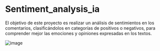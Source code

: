 # Sentiment_analysis_ia
El objetivo de este proyecto es realizar un análisis de sentimientos en los comentarios, clasificándolos en categorías de positivos o negativos, para comprender mejor las emociones y opiniones expresadas en los textos.

![image](https://github.com/user-attachments/assets/cf3ac285-bb2a-41db-9e61-5fd1f4400e5a)

